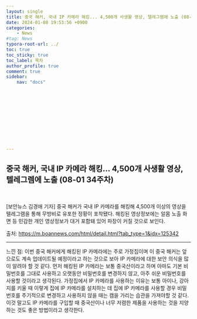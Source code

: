```yaml
---
layout: single
title: 중국 해커, 국내 IP 카메라 해킹... 4,500개 사생활 영상, 텔레그렘에 노출 (08-01 34주차)
date: 2024-01-08 19:53:56 +0900
categories: 
    - News
#tag: News
typora-root-url: ../
toc: true
toc_sticky: true
toc_label: 목차
author_profile: true
comment: true
sidebar:
    nav: "docs"












---
```




## 중국 해커, 국내 IP 카메라 해킹... 4,500개 사생활 영상, 텔레그렘에 노출 (08-01 34주차)

<br>

[보안뉴스 김경애 기자] 중국 해커가 국내 IP 카메라를 해킹해 4,500개 이상의 영상을 텔레그램을 통해 무방비로 유포한 정황이 포착됐다. 해킹된 영상정보에는 알몸 노출 화면 등 민감한 개인 영상정보가 대거 포함돼 있어 파장이 커질 것으로 보인다.

출처:    https://m.boannews.com/html/detail.html?tab_type=1&idx=125342



***

느낀 점: 이번 중국 해커에게 해킹된 IP 카메라에는 주로 가정집이며 이 중국 해커는 앞으로도 계속 업데이트될 예정이라고 하는 것으로 보아 IP 카메라에 대한 보안 의식을 많이 알려야 할 것 같다. 먼저 해킹된 IP 카메라는 보통 중국산이라고 하며 아마도 기본 비밀번호를 그대로 사용하고 오랫동안 비밀번호를 변경하지 않고, 아주 쉬운 비밀번호를 사용할 것이라고 생각된다. 가정집에서 IP 카메라를 사용하는 이유는 보통 아이나, 강아지를 키울 때 이렇게 집에 IP 카메라를 설치하는 데 집에 IP 카메라를 사용할 경우 비밀번호를 주기적으로 변경하고 사용하지 않을 때는 캠을 가리는 습관을 가져야할 것 같다. 이것 말고도 IP 카메라를 구입할 때 중국산이나 너무 저렴한 제품을 사용하는 것을 지양하는 것도 좋은 방법이라고 생각한다.